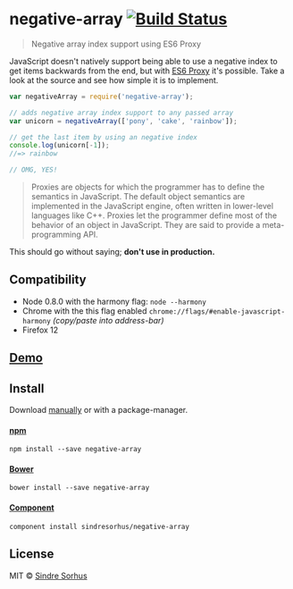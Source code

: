 # negative-array [![Build Status](https://secure.travis-ci.org/sindresorhus/negative-array.png?branch=gh-pages)](http://travis-ci.org/sindresorhus/negative-array)

> Negative array index support using ES6 Proxy

JavaScript doesn't natively support being able to use a negative index to get items backwards from the end, but with [ES6 Proxy](http://soft.vub.ac.be/~tvcutsem/proxies/) it's possible. Take a look at the source and see how simple it is to implement.

```js
var negativeArray = require('negative-array');

// adds negative array index support to any passed array
var unicorn = negativeArray(['pony', 'cake', 'rainbow']);

// get the last item by using an negative index
console.log(unicorn[-1]);
//=> rainbow

// OMG, YES!
```

> Proxies are objects for which the programmer has to define the semantics in JavaScript. The default object semantics are implemented in the JavaScript engine, often written in lower-level languages like C++. Proxies let the programmer define most of the behavior of an object in JavaScript. They are said to provide a meta-programming API.

This should go without saying; **don't use in production.**


## Compatibility

- Node 0.8.0 with the harmony flag: `node --harmony`
- Chrome with the this flag enabled `chrome://flags/#enable-javascript-harmony` *(copy/paste into address-bar)*
- Firefox 12


## [Demo](http://sindresorhus.com/negative-array)


## Install

Download [manually](https://github.com/sindresorhus/negative-array/releases) or with a package-manager.

#### [npm](https://npmjs.org/package/negative-array)

```
npm install --save negative-array
```

#### [Bower](http://bower.io)

```
bower install --save negative-array
```

#### [Component](https://github.com/component/component)

```
component install sindresorhus/negative-array
```


## License

MIT © [Sindre Sorhus](http://sindresorhus.com)
